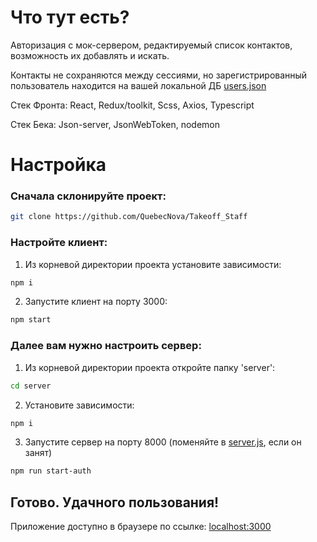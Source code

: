 # Что тут есть?
Авторизация с мок-сервером, редактируемый список контактов, возможность их добавлять и искать.

Контакты не сохраняются между сессиями, но зарегистрированный пользователь находится на вашей локальной ДБ [users.json](https://github.com/QuebecNova/Takeoff_Staff/blob/master/server/users.json)

Стек Фронта: React, Redux/toolkit, Scss, Axios, Typescript

Стек Бека: Json-server, JsonWebToken, nodemon

# Настройка

### Сначала склонируйте проект:

```bash
git clone https://github.com/QuebecNova/Takeoff_Staff
```

### Настройте клиент:

1. Из корневой директории проекта установите зависимости:

```bash
npm i
```

2. Запустите клиент на порту 3000:

```bash
npm start
```

### Далее вам нужно настроить сервер:

1. Из корневой директории проекта откройте папку 'server':

```bash
cd server
```

2. Установите зависимости:

```bash
npm i
```

3. Запустите сервер на порту 8000 (поменяйте в [server.js](https://github.com/QuebecNova/Takeoff_Staff/blob/master/server/server.js), если он занят)

```bash
npm run start-auth
```

## Готово. Удачного пользования! 
Приложение доступно в браузере по ссылке: [localhost:3000](http://localhost:3000/#/login)
